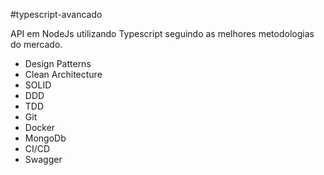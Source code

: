 #typescript-avancado

API em NodeJs utilizando Typescript seguindo as melhores metodologias do mercado.
- Design Patterns
- Clean Architecture
- SOLID
- DDD
- TDD
- Git
- Docker
- MongoDb
- CI/CD
- Swagger
